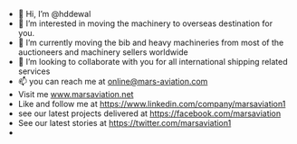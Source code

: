 - 👋 Hi, I’m @hddewal
- 👀 I’m interested in moving the machinery to overseas destination for you.
- 🌱 I’m currently moving the bib and heavy machineries from most of the auctioneers and machinery sellers worldwide
- 💞️ I’m looking to collaborate with you for all international shipping related services
- 📫 you can reach me at online@mars-aviation.com
- Visit me www.marsaviation.net
- Like and follow me at https://www.linkedin.com/company/marsaviation1 
- see our latest projects delivered at https://facebook.com/marsaviation
- See our latest stories at https://twitter.com/marsaviation1
- 
<!---
hddewal/hddewal is a ✨ special ✨ repository because its `README.md` (this file) appears on your GitHub profile.
You can click the Preview link to take a look at your changes.
--->
